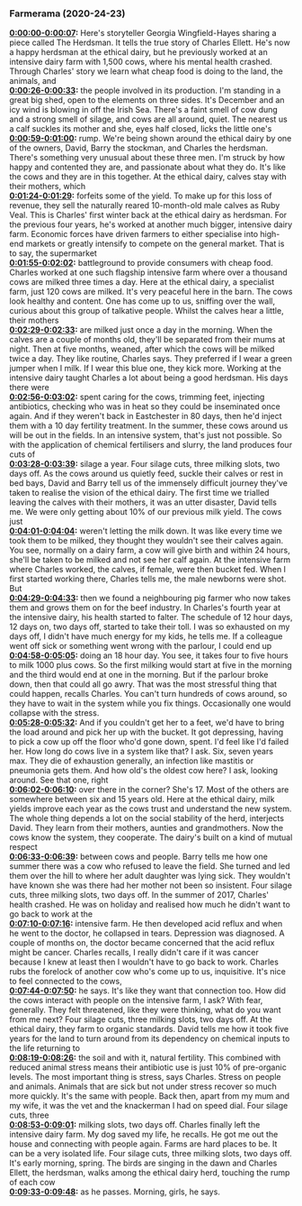 ### Farmerama  (2020-24-23)
**[0:00:00-0:00:07](https://soundcloud.com/farmerama-radio/shorts-the-herdsman#t=0:00:00):**  Here's storyteller Georgia Wingfield-Hayes sharing a piece called The Herdsman. It tells  the true story of Charles Ellett. He's now a happy herdsman at the ethical dairy, but  he previously worked at an intensive dairy farm with 1,500 cows, where his mental health  crashed.  Through Charles' story we learn what cheap food is doing to the land, the animals, and  
**[0:00:26-0:00:33](https://soundcloud.com/farmerama-radio/shorts-the-herdsman#t=0:00:26):**  the people involved in its production.  I'm standing in a great big shed, open to the elements on three sides. It's December  and an icy wind is blowing in off the Irish Sea. There's a faint smell of cow dung and  a strong smell of silage, and cows are all around, quiet.  The nearest us a calf suckles its mother and she, eyes half closed, licks the little one's  
**[0:00:59-0:01:00](https://soundcloud.com/farmerama-radio/shorts-the-herdsman#t=0:00:59):**  rump.  We're being shown around the ethical dairy by one of the owners, David, Barry the stockman,  and Charles the herdsman. There's something very unusual about these three men. I'm struck  by how happy and contented they are, and passionate about what they do. It's like the cows and  they are in this together. At the ethical dairy, calves stay with their mothers, which  
**[0:01:24-0:01:29](https://soundcloud.com/farmerama-radio/shorts-the-herdsman#t=0:01:24):**  forfeits some of the yield. To make up for this loss of revenue, they sell the naturally  reared 10-month-old male calves as Ruby Veal. This is Charles' first winter back at the  ethical dairy as herdsman. For the previous four years, he's worked at another much bigger,  intensive dairy farm. Economic forces have driven farmers to either specialise into high-end  markets or greatly intensify to compete on the general market. That is to say, the supermarket  
**[0:01:55-0:02:02](https://soundcloud.com/farmerama-radio/shorts-the-herdsman#t=0:01:55):**  battleground to provide consumers with cheap food. Charles worked at one such flagship  intensive farm where over a thousand cows are milked three times a day. Here at the  ethical dairy, a specialist farm, just 120 cows are milked. It's very peaceful here in  the barn. The cows look healthy and content. One has come up to us, sniffing over the wall,  curious about this group of talkative people. Whilst the calves hear a little, their mothers  
**[0:02:29-0:02:33](https://soundcloud.com/farmerama-radio/shorts-the-herdsman#t=0:02:29):**  are milked just once a day in the morning. When the calves are a couple of months old,  they'll be separated from their mums at night. Then at five months, weaned, after which the  cows will be milked twice a day. They like routine, Charles says. They preferred if I  wear a green jumper when I milk. If I wear this blue one, they kick more. Working at  the intensive dairy taught Charles a lot about being a good herdsman. His days there were  
**[0:02:56-0:03:02](https://soundcloud.com/farmerama-radio/shorts-the-herdsman#t=0:02:56):**  spent caring for the cows, trimming feet, injecting antibiotics, checking who was in  heat so they could be inseminated once again. And if they weren't back in Eastchester in  80 days, then he'd inject them with a 10 day fertility treatment. In the summer, these  cows around us will be out in the fields. In an intensive system, that's just not possible.  So with the application of chemical fertilisers and slurry, the land produces four cuts of  
**[0:03:28-0:03:39](https://soundcloud.com/farmerama-radio/shorts-the-herdsman#t=0:03:28):**  silage a year. Four silage cuts, three milking slots, two days off. As the cows around us  quietly feed, suckle their calves or rest in bed bays, David and Barry tell us of the  immensely difficult journey they've taken to realise the vision of the ethical dairy.  The first time we trialled leaving the calves with their mothers, it was an utter disaster,  David tells me. We were only getting about 10% of our previous milk yield. The cows just  
**[0:04:01-0:04:04](https://soundcloud.com/farmerama-radio/shorts-the-herdsman#t=0:04:01):**  weren't letting the milk down. It was like every time we took them to be milked, they  thought they wouldn't see their calves again. You see, normally on a dairy farm, a cow will  give birth and within 24 hours, she'll be taken to be milked and not see her calf again.  At the intensive farm where Charles worked, the calves, if female, were then bucket fed.  When I first started working there, Charles tells me, the male newborns were shot. But  
**[0:04:29-0:04:33](https://soundcloud.com/farmerama-radio/shorts-the-herdsman#t=0:04:29):**  then we found a neighbouring pig farmer who now takes them and grows them on for the beef  industry. In Charles's fourth year at the intensive dairy, his health started to falter.  The schedule of 12 hour days, 12 days on, two days off, started to take their toll.  I was so exhausted on my days off, I didn't have much energy for my kids, he tells me.  If a colleague went off sick or something went wrong with the parlour, I could end up  
**[0:04:58-0:05:05](https://soundcloud.com/farmerama-radio/shorts-the-herdsman#t=0:04:58):**  doing an 18 hour day. You see, it takes four to five hours to milk 1000 plus cows. So the  first milking would start at five in the morning and the third would end at one in the morning.  But if the parlour broke down, then that could all go awry. That was the most stressful thing  that could happen, recalls Charles. You can't turn hundreds of cows around, so they have  to wait in the system while you fix things. Occasionally one would collapse with the stress.  
**[0:05:28-0:05:32](https://soundcloud.com/farmerama-radio/shorts-the-herdsman#t=0:05:28):**  And if you couldn't get her to a feet, we'd have to bring the load around and pick her  up with the bucket. It got depressing, having to pick a cow up off the floor who'd gone  down, spent. I'd feel like I'd failed her. How long do cows live in a system like that?  I ask. Six, seven years max. They die of exhaustion generally, an infection like mastitis or pneumonia  gets them. And how old's the oldest cow here? I ask, looking around. See that one, right  
**[0:06:02-0:06:10](https://soundcloud.com/farmerama-radio/shorts-the-herdsman#t=0:06:02):**  over there in the corner? She's 17. Most of the others are somewhere between six and 15  years old. Here at the ethical dairy, milk yields improve each year as the cows trust  and understand the new system. The whole thing depends a lot on the social stability of the  herd, interjects David. They learn from their mothers, aunties and grandmothers. Now the  cows know the system, they cooperate. The dairy's built on a kind of mutual respect  
**[0:06:33-0:06:39](https://soundcloud.com/farmerama-radio/shorts-the-herdsman#t=0:06:33):**  between cows and people. Barry tells me how one summer there was a cow who refused to  leave the field. She turned and led them over the hill to where her adult daughter was lying  sick. They wouldn't have known she was there had her mother not been so insistent. Four  silage cuts, three milking slots, two days off. In the summer of 2017, Charles' health  crashed. He was on holiday and realised how much he didn't want to go back to work at the  
**[0:07:10-0:07:16](https://soundcloud.com/farmerama-radio/shorts-the-herdsman#t=0:07:10):**  intensive farm. He then developed acid reflux and when he went to the doctor, he collapsed  in tears. Depression was diagnosed. A couple of months on, the doctor became concerned  that the acid reflux might be cancer. Charles recalls, I really didn't care if it was cancer  because I knew at least then I wouldn't have to go back to work. Charles rubs the forelock  of another cow who's come up to us, inquisitive. It's nice to feel connected to the cows,  
**[0:07:44-0:07:50](https://soundcloud.com/farmerama-radio/shorts-the-herdsman#t=0:07:44):**  he says. It's like they want that connection too. How did the cows interact with people  on the intensive farm, I ask? With fear, generally. They felt threatened, like they were thinking,  what do you want from me next? Four silage cuts, three milking slots, two days off. At  the ethical dairy, they farm to organic standards. David tells me how it took five years for  the land to turn around from its dependency on chemical inputs to the life returning to  
**[0:08:19-0:08:26](https://soundcloud.com/farmerama-radio/shorts-the-herdsman#t=0:08:19):**  the soil and with it, natural fertility. This combined with reduced animal stress means  their antibiotic use is just 10% of pre-organic levels. The most important thing is stress,  says Charles. Stress on people and animals. Animals that are sick but not under stress  recover so much more quickly. It's the same with people. Back then, apart from my mum  and my wife, it was the vet and the knackerman I had on speed dial. Four silage cuts, three  
**[0:08:53-0:09:01](https://soundcloud.com/farmerama-radio/shorts-the-herdsman#t=0:08:53):**  milking slots, two days off. Charles finally left the intensive dairy farm. My dog saved  my life, he recalls. He got me out the house and connecting with people again. Farms are  hard places to be. It can be a very isolated life. Four silage cuts, three milking slots,  two days off. It's early morning, spring. The birds are singing in the dawn and Charles  Ellett, the herdsman, walks among the ethical dairy herd, touching the rump of each cow  
**[0:09:33-0:09:48](https://soundcloud.com/farmerama-radio/shorts-the-herdsman#t=0:09:33):**  as he passes. Morning, girls, he says.  